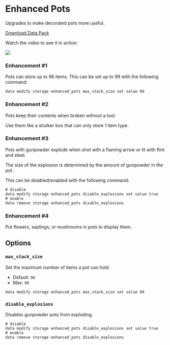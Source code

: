 # Enhanced Pots
Upgrades to make decorated pots more useful.

[Download Data Pack](https://github.com/carsons-datapacks/enhanced_pots/archive/refs/heads/main.zip)

Watch the video to see it in action:

[![](https://github.com/user-attachments/assets/3a81062c-f96c-450a-924c-727d6bb8ab1b)](https://youtu.be/vqQo6c4QMV4)

### Enhancement #1
Pots can store up to 96 items. This can be set up to 99 with the following command:

```mcfunction
data modify storage enhanced_pots max_stack_size set value 99
```

### Enhancement #2
Pots keep their contents when broken without a tool.

Use them like a shulker box that can only store 1 item type.

### Enhancement #3
Pots with gunpowder explode when shot with a flaming arrow or lit with flint and steel.

The size of the explosion is determined by the amount of gunpowder in the pot.

This can be disabled/enabled with the following command:

```mcfunction
# disable
data modify storage enhanced_pots disable_explosions set value true
# enable
data remove storage enhanced_pots disable_explosions
```

### Enhancement #4
Put flowers, saplings, or mushrooms in pots to display them.

## Options
### `max_stack_size`
Set the maximum number of items a pot can hold.

* Default: `96`
* Max: `99`

```mcfunction
data modify storage enhanced_pots max_stack_size set value 99
```

### `disable_explosions`
Disables gunpowder pots from exploding.

```mcfunction
# disable
data modify storage enhanced_pots disable_explosions set value true
# enable
data remove storage enhanced_pots disable_explosions
```
